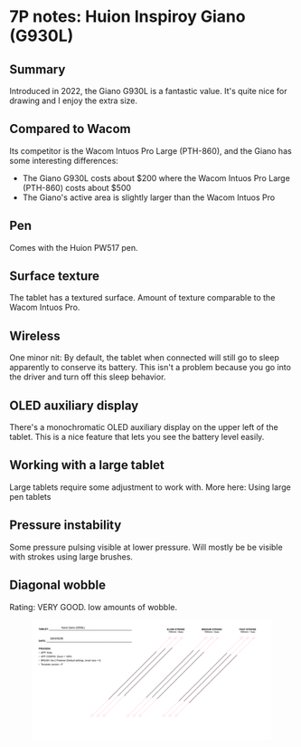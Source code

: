 # 7P notes: Huion Inspiroy Giano (G930L)

## **Summary**

Introduced in 2022, the Giano G930L is a fantastic value. It's quite nice for drawing and I enjoy the extra size.&#x20;

## **Compared to Wacom**

Its competitor is the Wacom Intuos Pro Large (PTH-860), and the Giano has some interesting differences:

* The Giano G930L costs about $200 where the Wacom Intuos Pro Large (PTH-860) costs about $500
* The Giano's active area is slightly larger than the Wacom Intuos Pro

## **Pen**

Comes with the Huion PW517 pen.&#x20;

## **Surface texture**

The tablet has a textured surface. Amount of texture comparable to the Wacom Intuos Pro.

## **Wireless**

One minor nit: By default, the tablet when connected will still go to sleep apparently to conserve its battery. This isn't a problem because you go into the driver and turn off this sleep behavior. &#x20;

## **OLED auxiliary display**

There's a monochromatic OLED auxiliary display on the upper left of the tablet. This is a nice feature that lets you see the battery level easily.

## **Working with a large tablet**

Large tablets require some adjustment to work with. More here: Using large pen tablets

## Pressure instability

Some pressure pulsing visible at lower pressure. Will mostly be be visible with strokes using large brushes.

## Diagonal wobble

Rating: VERY GOOD. low amounts of wobble.

<figure><img src="../../../.gitbook/assets/Wobble Huion Giano (G930L).png" alt=""><figcaption></figcaption></figure>
